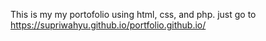 This is my my portofolio using html, css, and php.
just go to https://supriwahyu.github.io/portfolio.github.io/
